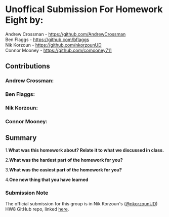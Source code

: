 # Unoffical Submission For Homework Eight by:
Andrew Crossman -  https://github.com/AndrewCrossman <br />
Ben Flaggs - https://github.com/bflaggs <br />
Nik Korzoun - https://github.com/nkorzounUD <br />
Connor Mooney - https://github.com/comooney711 <br />

## Contributions
### Andrew Crossman:


### Ben Flaggs:


### Nik Korzoun:


### Connor Mooney:


## Summary
1.**What was this homework about? Relate it to what we discussed in class.**


2.**What was the hardest part of the homework for you?**


3.**What was the easiest part of the homework for you?**

  
4.**One new thing that you have learned**


### Submission Note
The official submission for this group is in Nik Korzoun's ([@nkorzounUD](https://github.com/nkorzounUD)) HW8 GitHub repo, linked [here](https://github.com/nkorzounUD/DSPS_NKorzoun/tree/main/HW8).
